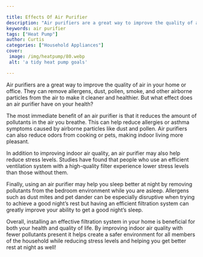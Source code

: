 ```yaml
---

title: Effects Of Air Purifier
description: "Air purifiers are a great way to improve the quality of air in your home or office. They can remove allergens, dust, pollen, smoke...you wont regret reading on"
keywords: air purifier
tags: ["Heat Pump"]
author: Curtis
categories: ["Household Appliances"]
cover: 
 image: /img/heatpump/80.webp
 alt: 'a tidy heat pump goals'

---
```


Air purifiers are a great way to improve the quality of air in your home or office. They can remove allergens, dust, pollen, smoke, and other airborne particles from the air to make it cleaner and healthier. But what effect does an air purifier have on your health?

The most immediate benefit of an air purifier is that it reduces the amount of pollutants in the air you breathe. This can help reduce allergies or asthma symptoms caused by airborne particles like dust and pollen. Air purifiers can also reduce odors from cooking or pets, making indoor living more pleasant. 

In addition to improving indoor air quality, an air purifier may also help reduce stress levels. Studies have found that people who use an efficient ventilation system with a high-quality filter experience lower stress levels than those without them. 

Finally, using an air purifier may help you sleep better at night by removing pollutants from the bedroom environment while you are asleep. Allergens such as dust mites and pet dander can be especially disruptive when trying to achieve a good night’s rest but having an efficient filtration system can greatly improve your ability to get a good night’s sleep. 

Overall, installing an effective filtration system in your home is beneficial for both your health and quality of life. By improving indoor air quality with fewer pollutants present it helps create a safer environment for all members of the household while reducing stress levels and helping you get better rest at night as well!
